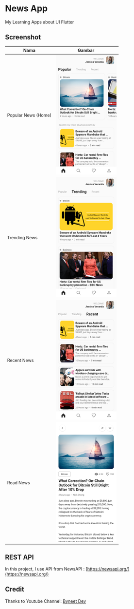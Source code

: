 # News App

My Learning Apps about UI Flutter

## Screenshot
| Nama | Gambar |
|------|--------|
| Popular News (Home) | <img src="screenshot/popular-tab.png" width="200rem" />|
| Trending News | <img src="screenshot/trending-tab.png" width="200rem" /> |
| Recent News | <img src="screenshot/recent-tab.png" width="200rem" /> |
| Read News | <img src="screenshot/detail-post.png" width="200rem" /> |

## REST API
In this project, I use API from NewsAPI : [https://newsapi.org/](https://newsapi.org/)

## Credit
Thanks to Youtube Channel: [Byneet Dev](https://www.youtube.com/channel/UCxJInPa5SMldFHfJreSJ73Q)
